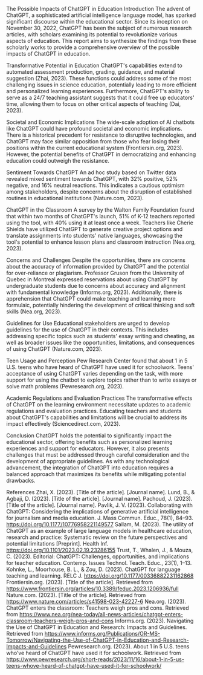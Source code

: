 The Possible Impacts of ChatGPT in Education
Introduction
The advent of ChatGPT, a sophisticated artificial intelligence language model, has sparked significant discourse within the educational sector. Since its inception on November 30, 2022, ChatGPT has been the subject of numerous research articles, with scholars examining its potential to revolutionize various aspects of education. This report aims to synthesize the findings from these scholarly works to provide a comprehensive overview of the possible impacts of ChatGPT in education.

Transformative Potential in Education
ChatGPT's capabilities extend to automated assessment production, grading, guidance, and material suggestion (Zhai, 2023). These functions could address some of the most challenging issues in science education, potentially leading to more efficient and personalized learning experiences. Furthermore, ChatGPT's ability to serve as a 24/7 teaching assistant suggests that it could free up educators' time, allowing them to focus on other critical aspects of teaching (Dai, 2023).

Societal and Economic Implications
The wide-scale adoption of AI chatbots like ChatGPT could have profound societal and economic implications. There is a historical precedent for resistance to disruptive technologies, and ChatGPT may face similar opposition from those who fear losing their positions within the current educational system (Frontiersin.org, 2023). However, the potential benefits of ChatGPT in democratizing and enhancing education could outweigh the resistance.

Sentiment Towards ChatGPT
An ad hoc study based on Twitter data revealed mixed sentiment towards ChatGPT, with 32% positive, 52% negative, and 16% neutral reactions. This indicates a cautious optimism among stakeholders, despite concerns about the disruption of established routines in educational institutions (Nature.com, 2023).

ChatGPT in the Classroom
A survey by the Walton Family Foundation found that within two months of ChatGPT's launch, 51% of K-12 teachers reported using the tool, with 40% using it at least once a week. Teachers like Cherie Shields have utilized ChatGPT to generate creative project options and translate assignments into students' native languages, showcasing the tool's potential to enhance lesson plans and classroom instruction (Nea.org, 2023).

Concerns and Challenges
Despite the opportunities, there are concerns about the accuracy of information provided by ChatGPT and the potential for over-reliance or plagiarism. Professor Gruson from the University of Quebec in Montreal expressed reservations about using ChatGPT by undergraduate students due to concerns about accuracy and alignment with fundamental knowledge (Informs.org, 2023). Additionally, there is apprehension that ChatGPT could make teaching and learning more formulaic, potentially hindering the development of critical thinking and soft skills (Nea.org, 2023).

Guidelines for Use
Educational stakeholders are urged to develop guidelines for the use of ChatGPT in their contexts. This includes addressing specific topics such as students' essay writing and cheating, as well as broader issues like the opportunities, limitations, and consequences of using ChatGPT (Nature.com, 2023).

Teen Usage and Perception
Pew Research Center found that about 1 in 5 U.S. teens who have heard of ChatGPT have used it for schoolwork. Teens' acceptance of using ChatGPT varies depending on the task, with more support for using the chatbot to explore topics rather than to write essays or solve math problems (Pewresearch.org, 2023).

Academic Regulations and Evaluation Practices
The transformative effects of ChatGPT on the learning environment necessitate updates to academic regulations and evaluation practices. Educating teachers and students about ChatGPT's capabilities and limitations will be crucial to address its impact effectively (Sciencedirect.com, 2023).

Conclusion
ChatGPT holds the potential to significantly impact the educational sector, offering benefits such as personalized learning experiences and support for educators. However, it also presents challenges that must be addressed through careful consideration and the development of appropriate guidelines. As with any technological advancement, the integration of ChatGPT into education requires a balanced approach that maximizes its benefits while mitigating potential drawbacks.

References
Zhai, X. (2023). [Title of the article]. [Journal name].
Lund, B., & Agbaji, D. (2023). [Title of the article]. [Journal name].
Pachoud, J. (2023). [Title of the article]. [Journal name].
Pavlik, J. V. (2023). Collaborating with ChatGPT: Considering the implications of generative artificial intelligence for journalism and media education. J. Mass Commun. Educ., 78(1), 84–93. https://doi.org/10.1177/10776958221149577
Sallam, M. (2023). The utility of ChatGPT as an example of large language models in healthcare education, research and practice: Systematic review on the future perspectives and potential limitations [Preprint]. Health Inf. https://doi.org/10.1101/2023.02.19.23286155
Trust, T., Whalen, J., & Mouza, C. (2023). Editorial: ChatGPT: Challenges, opportunities, and implications for teacher education. Contemp. Issues Technol. Teach. Educ., 23(1), 1–13.
Kohnke, L., Moorhouse, B. L., & Zou, D. (2023). ChatGPT for language teaching and learning. RELC J. https://doi.org/10.1177/00336882231162868
Frontiersin.org. (2023). [Title of the article]. Retrieved from https://www.frontiersin.org/articles/10.3389/feduc.2023.1206936/full
Nature.com. (2023). [Title of the article]. Retrieved from https://www.nature.com/articles/s41598-023-42227-6
Nea.org. (2023). ChatGPT enters the classroom: Teachers weigh pros and cons. Retrieved from https://www.nea.org/nea-today/all-news-articles/chatgpt-enters-classroom-teachers-weigh-pros-and-cons
Informs.org. (2023). Navigating the Use of ChatGPT in Education and Research: Impacts and Guidelines. Retrieved from https://www.informs.org/Publications/OR-MS-Tomorrow/Navigating-the-Use-of-ChatGPT-in-Education-and-Research-Impacts-and-Guidelines
Pewresearch.org. (2023). About 1 in 5 U.S. teens who’ve heard of ChatGPT have used it for schoolwork. Retrieved from https://www.pewresearch.org/short-reads/2023/11/16/about-1-in-5-us-teens-whove-heard-of-chatgpt-have-used-it-for-schoolwork/